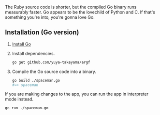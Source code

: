 The Ruby source code is shorter, but the compiled Go binary runs measurably 
faster. Go appears to be the lovechild of Python and C. If that's something 
you're into, you're gonna love Go.

## Installation (Go version)

1. [Install Go](https://golang.org)

2. Install dependencies.

   ```bash
   go get github.com/yuya-takeyama/argf
   ```

3. Compile the Go source code into a binary.

   ```bash
   go build ./spaceman.go
   #=> spaceman
   ```

If you are making changes to the app, you can run the app in interpreter mode instead.

```bash
go run ./spaceman.go
```
